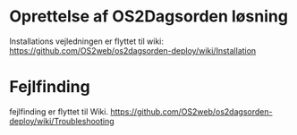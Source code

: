Oprettelse af OS2Dagsorden løsning
==================================
Installations vejledningen er flyttet til wiki: 
https://github.com/OS2web/os2dagsorden-deploy/wiki/Installation

Fejlfinding
===========
fejlfinding er flyttet til Wiki. 
https://github.com/OS2web/os2dagsorden-deploy/wiki/Troubleshooting